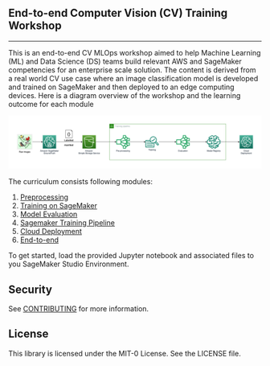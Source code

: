 ## End-to-end Computer Vision (CV) Training Workshop
---

This is an end-to-end CV MLOps workshop aimed to help Machine Learning (ML) and Data Science (DS) teams build relevant AWS and SageMaker competencies for an enterprise scale solution. The content is derived from a real world CV use case where an image classification model is developed and trained on SageMaker and then deployed to an edge computing devices. Here is a diagram overview of the workshop and the learning outcome for each module

![Workshop Overview](statics/overview.png)


The curriculum consists following modules:

1. [Preprocessing](01_preprocessing/README.md)
2. [Training on SageMaker](02_training/README.md)
3. [Model Evaluation](03_model_evaluation/README.md)
4. [Sagemaker Training Pipeline](04_training_pipeline/README.md)
5. [Cloud Deployment](05_deployment/README.md)
6. [End-to-end](06_end-to-end/README.md)

To get started, load the provided Jupyter notebook and associated files to you SageMaker Studio Environment.

## Security

See [CONTRIBUTING](CONTRIBUTING.md#security-issue-notifications) for more information.

## License

This library is licensed under the MIT-0 License. See the LICENSE file.